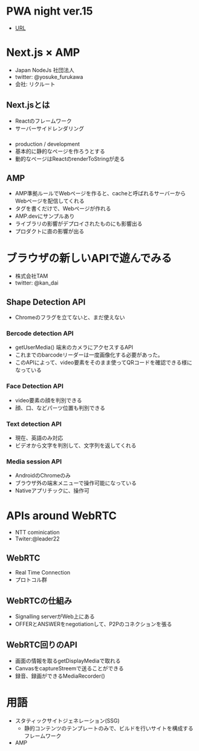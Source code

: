 
# PWA night ver.15
* [URL](https://www.youtube.com/watch?v=CS2tzUpYvQA&feature=youtu.be)

# Next.js × AMP
* Japan NodeJs 社団法人
* twitter: @yosuke_furukawa
* 会社: リクルート

## Next.jsとは
* Reactのフレームワーク
* サーバーサイドレンダリング 

### 
* production / development
* 基本的に静的なページを作ろうとする
* 動的なページはReactのrenderToStringが走る

## AMP
* AMP準拠ルールでWebページを作ると、cacheと呼ばれるサーバーからWebページを配信してくれる
* タグを書くだけで、Webページが作れる
* AMP.devにサンプルあり
* ライブラリの影響がデプロイされたものにも影響出る
* プロダクトに直の影響が出る

# ブラウザの新しいAPIで遊んでみる
* 株式会社TAM
* twitter: @kan_dai
## Shape Detection API
* Chromeのフラグを立てないと、まだ使えない
### Bercode detection API
* getUserMedia() 端末のカメラにアクセスするAPI
* これまでのbarcodeリーダーは一度画像化する必要があった。
* このAPIによって、video要素をそのまま使ってQRコードを確認できる様になっている

### Face Detection API
* video要素の顔を判別できる
* 顔、口、などパーツ位置も判別できる

### Text detection API
* 現在、英語のみ対応
* ビデオから文字を判別して、文字列を返してくれる

### Media session API
* AndroidのChromeのみ
* ブラウザ外の端末メニューで操作可能になっている
* Nativeアプリチックに、操作可

# APIs around WebRTC
* NTT cominication
* Twiter:@leader22

## WebRTC
* Real Time Connection 
* プロトコル群

## WebRTCの仕組み
* Signalling serverがWeb上にある
* OFFERとANSWERをnegotiationして、P2Pのコネクションを張る

## WebRTC回りのAPI
* 画面の情報を取るgetDisplayMediaで取れる
* CanvasをcaptureStreemで送ることができる
* 録音、録画ができるMediaRecorder()


# 用語
* スタティックサイトジェネレーション(SSG)
  * 静的コンテンツのテンプレートのみで、ビルドを行いサイトを構成するフレームワーク
* AMP